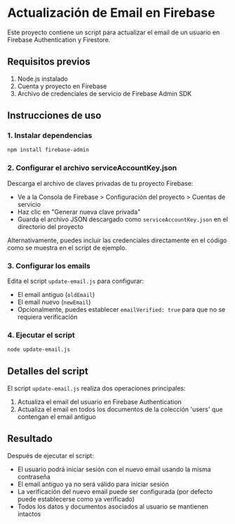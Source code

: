 # Actualización de Email en Firebase

Este proyecto contiene un script para actualizar el email de un usuario en Firebase Authentication y Firestore.

## Requisitos previos

1. Node.js instalado
2. Cuenta y proyecto en Firebase
3. Archivo de credenciales de servicio de Firebase Admin SDK

## Instrucciones de uso

### 1. Instalar dependencias

```bash
npm install firebase-admin
```

### 2. Configurar el archivo serviceAccountKey.json

Descarga el archivo de claves privadas de tu proyecto Firebase:
- Ve a la Consola de Firebase > Configuración del proyecto > Cuentas de servicio
- Haz clic en "Generar nueva clave privada"
- Guarda el archivo JSON descargado como `serviceAccountKey.json` en el directorio del proyecto

Alternativamente, puedes incluir las credenciales directamente en el código como se muestra en el script de ejemplo.

### 3. Configurar los emails

Edita el script `update-email.js` para configurar:
- El email antiguo (`oldEmail`)
- El email nuevo (`newEmail`)
- Opcionalmente, puedes establecer `emailVerified: true` para que no se requiera verificación

### 4. Ejecutar el script

```bash
node update-email.js
```

## Detalles del script

El script `update-email.js` realiza dos operaciones principales:

1. Actualiza el email del usuario en Firebase Authentication
2. Actualiza el email en todos los documentos de la colección 'users' que contengan el email antiguo

## Resultado

Después de ejecutar el script:
- El usuario podrá iniciar sesión con el nuevo email usando la misma contraseña
- El email antiguo ya no será válido para iniciar sesión
- La verificación del nuevo email puede ser configurada (por defecto puede establecerse como ya verificado)
- Todos los datos y documentos asociados al usuario se mantienen intactos 